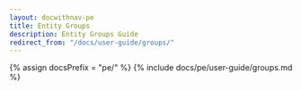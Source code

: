 ```yaml
---
layout: docwithnav-pe
title: Entity Groups
description: Entity Groups Guide
redirect_from: "/docs/user-guide/groups/"
---
```



{% assign docsPrefix = "pe/" %}
{% include docs/pe/user-guide/groups.md %}